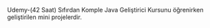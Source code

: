 Udemy-(42 Saat) Sıfırdan Komple Java Geliştirici Kursunu öğrenirken geliştirilen mini projelerdir. 

